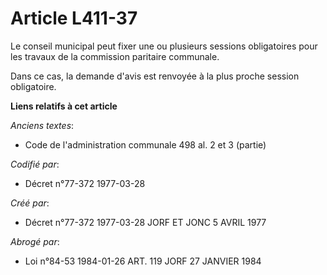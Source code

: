 # Article L411-37

Le conseil municipal peut fixer une ou plusieurs sessions obligatoires pour les travaux de la commission paritaire communale.

Dans ce cas, la demande d'avis est renvoyée à la plus proche session obligatoire.

**Liens relatifs à cet article**

_Anciens textes_:

  - Code de l'administration communale 498 al. 2 et 3 (partie)

_Codifié par_:

  - Décret n°77-372 1977-03-28

_Créé par_:

  - Décret n°77-372 1977-03-28 JORF ET JONC 5 AVRIL 1977

_Abrogé par_:

  - Loi n°84-53 1984-01-26 ART. 119 JORF 27 JANVIER 1984
